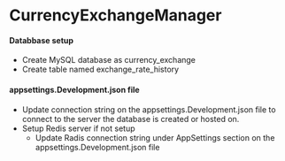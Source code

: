 # CurrencyExchangeManager

#### Databbase setup
- Create MySQL database as currency_exchange 
- Create table named exchange_rate_history

#### appsettings.Development.json file
- Update connection string on the appsettings.Development.json file to connect to the server the database is created or hosted on.
- Setup Redis server if not setup
  - Update Radis connection string under AppSettings section on the appsettings.Development.json file
